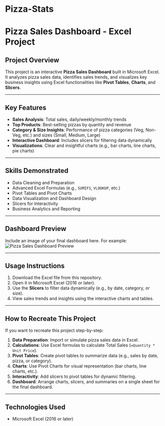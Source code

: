 # Pizza-Stats
# **Pizza Sales Dashboard - Excel Project**  

## **Project Overview**  
This project is an interactive **Pizza Sales Dashboard** built in Microsoft Excel. It analyzes pizza sales data, identifies sales trends, and visualizes key business insights using Excel functionalities like **Pivot Tables**, **Charts**, and **Slicers**.

---

## **Key Features**  
- **Sales Analysis**: Total sales, daily/weekly/monthly trends  
- **Top Products**: Best-selling pizzas by quantity and revenue  
- **Category & Size Insights**: Performance of pizza categories (Veg, Non-Veg, etc.) and sizes (Small, Medium, Large)  
- **Interactive Dashboard**: Includes slicers for filtering data dynamically  
- **Visualizations**: Clear and insightful charts (e.g., bar charts, line charts, pie charts)  

---

## **Skills Demonstrated**  
- Data Cleaning and Preparation  
- Advanced Excel Formulas (e.g., `SUMIFS`, `VLOOKUP`, etc.)  
- Pivot Tables and Pivot Charts  
- Data Visualization and Dashboard Design  
- Slicers for Interactivity  
- Business Analytics and Reporting  

---
## **Dashboard Preview**  
Include an image of your final dashboard here. For example:  
![Pizza Sales Dashboard Preview](link-to-image.png)  

---

## **Usage Instructions**  
1. Download the Excel file from this repository.  
2. Open it in Microsoft Excel (2016 or later).  
3. Use the **Slicers** to filter data dynamically (e.g., by date, category, or size).  
4. View sales trends and insights using the interactive charts and tables.  

---

## **How to Recreate This Project**  
If you want to recreate this project step-by-step:  
1. **Data Preparation**: Import or simulate pizza sales data in Excel.  
2. **Calculations**: Use Excel formulas to calculate Total Sales (`=Quantity * Unit Price`).  
3. **Pivot Tables**: Create pivot tables to summarize data (e.g., sales by date, pizza, or category).  
4. **Charts**: Use Pivot Charts for visual representation (bar charts, line charts, etc.).  
5. **Interactivity**: Add slicers to pivot tables for dynamic filtering.  
6. **Dashboard**: Arrange charts, slicers, and summaries on a single sheet for the final dashboard.  

---

## **Technologies Used**  
- Microsoft Excel (2016 or later)  

